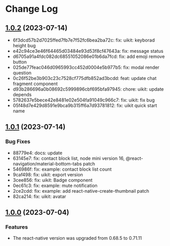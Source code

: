 # Change Log

## [1.0.2](https://github.com/AgoraIO-Usecase/AgoraChat-rn/compare/uikit@1.0.1...uikit@1.0.2) (2023-07-14)

- 6f3dcd57b2d7025ffed7fb7e7f52fc6bea2ba72c: fix: uikit: keyborad height bug
- e42c94ce3e46f64465d03484e93d53f8cf47643a: fix: message status
- d6705a91a4fdc082dc68551052086e01b6da7fcd: fix: add emoji remove button
- 025de77feac046d0965993cc452d0004e5b977b5: fix: modal render question
- 0c26f52be3b903c23c7528cf775dfb852ad3bcdd: feat: update chat fragment component
- d93b286696a0b08692c5999896cbf695bfa97945: chore: uikit: update depends
- 5782637e5bece42e8481e02e504fa91049c966c7: fix: uikit: fix bug
- 05f48d7e429d8591e9bca9b315ff6a7d93781812: fix: uikit quick start name

## [1.0.1](https://github.com/AgoraIO-Usecase/AgoraChat-UIKit-rn/compare/uikit@1.0.0...uikit@1.0.1) (2023-07-14)

### Bug Fixes

- 88779e4: docs: update
- 63145e7: fix: contact block list, node mini version 16, @react-navigation/material-bottom-tabs patch
- 546986f: fix: example: contact block list count
- 9caf498: fix: uikit: export version
- 3cee856: fix: uikit: Badge component
- 0ec61c3: fix: example: mute notification
- 2ce2cdd: fix: example: add react-native-create-thumbnail patch
- 82ca214: fix: uikit: avatar

## [1.0.0](https://github.com/AgoraIO-Usecase/AgoraChat-UIKit-rn/releases/tag/uikit@1.0.0) (2023-07-04)

### Features

- The react-native version was upgraded from 0.68.5 to 0.71.11
